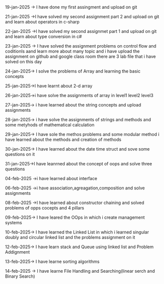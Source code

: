 19-jan-2025 -> I have done my first assingment and upload on git

21-jan-2025 ->I have solved my second assignment part 2 and upload on git and learn about operators in c-sharp


22-jan-2025 ->I have solved my second assignmet part 1 and upload on git and learn about type conversion in c#


23-jan-2025 -> I have solved the assignment problems on control flow and coditionls aand learn more about many topic and i have upload the assignment on github and google class room there are 3 lab file that i have solved on this day

24-jan-2025-> I solve the problems of Array and learning the basic concepts

25-jan-2025->I have learnt about 2-d array

26-jan-2025->i have solve the assignments of array in level1 level2 level3

27-jan-2025-> i have learned about the string concepts and upload assignments

28-jan-2025-> i have solve the assignments of strings and methods and some metyhods of mathematical calculation 

29-jan-2025-> I have sole the methos problems and some modular method i have learned about the methods and creation of methods

30-jan-2025-> I have learned about the date time struct and sove some questions on it

31-jan-2025->I have leanrned about the concept of oops and solve three questions 

04-feb-2025 ->i have learned about interface

06-feb-2025 ->i have association,agreagation,composition and solve assignments


08-feb-2025 ->I have learned about constructor chaining and solved problems of opps cocepts and 4 pillars

09-feb-2025-> I have leared the OOps in which i create management systems

10-feb-2025-> I have learned the Linked List in which i learned singular doubly and circular linked list and the problems assignment on it

12-feb-2025-> I have learn stack and Queue using linked list and Problem Addignment

13-feb-2025-> I have learne sorting algorithms 

14-feb-2025 -> I have learne File Handling and Searching(linear serch and Binary Search)


